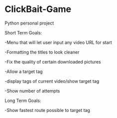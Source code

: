 # ClickBait-Game
Python personal project

Short Term Goals:

-Menu that will let user input any video URL for start

-Formatting the titles to look cleaner

-Fix the quality of certain downloaded pictures

-Allow a target tag

-display tags of current video/show target tag

-Show number of attempts



Long Term Goals:

-Show fastest route possible to target tag 

	